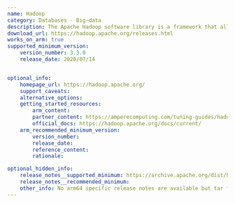 ```yaml
---
name: Hadoop
category: Databases - Big-data
description: The Apache Hadoop software library is a framework that allows for distributed processing of large data sets across clusters of computers using simple programming models.
download_url: https://hadoop.apache.org/releases.html
works_on_arm: true
supported_minimum_version:
    version_number: 3.3.0
    release_date: 2020/07/14


optional_info:
    homepage_url: https://hadoop.apache.org/
    support_caveats:
    alternative_options:
    getting_started_resources:
        arm_content:
        partner_content: https://amperecomputing.com/tuning-guides/hadoop-tuning-guide-on-bare-metal
        official_docs: https://hadoop.apache.org/docs/current/
    arm_recommended_minimum_version:
        version_number:
        release_date:
        reference_content:
        rationale:

optional_hidden_info:
    release_notes__supported_minimum: https://archive.apache.org/dist/hadoop/common/hadoop-3.3.0/
    release_notes__recommended_minimum:
    other_info: No arm64 specific release notes are available but tar file is released for ARM64 from v3.3.0 version.
---
```

